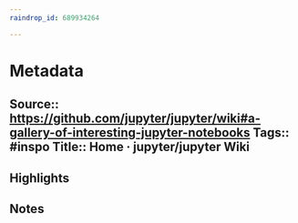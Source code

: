 ```yaml
---
raindrop_id: 689934264

---
```


# Metadata
Source:: https://github.com/jupyter/jupyter/wiki#a-gallery-of-interesting-jupyter-notebooks
Tags:: #inspo
Title:: Home · jupyter/jupyter Wiki
---



## Highlights
## Notes
